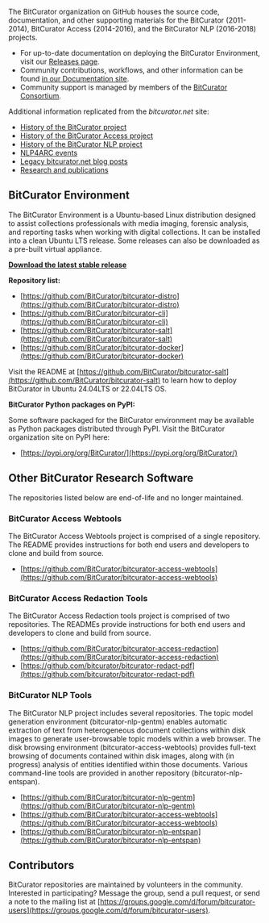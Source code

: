 The BitCurator organization on GitHub houses the source code, documentation, and other supporting materials for the BitCurator (2011-2014), BitCurator Access (2014-2016), and the BitCurator NLP (2016-2018) projects.

* For up-to-date documentation on deploying the BitCurator Environment, visit our [Releases page](https://github.com/BitCurator/bitcurator-distro/wiki/Releases).  
* Community contributions, workflows, and other information can be found [in our Documentation site](https://bitcurator.github.io/documentation/). 
* Community support is managed by members of the [BitCurator Consortium](https://www.bitcuratorconsortium.org/).

Additional information replicated from the *bitcurator.net* site:

* [History of the BitCurator project](https://bitcurator.github.io/bitcurator-project)
* [History of the BitCurator Access project](https://bitcurator.github.io/bitcurator-access-project)
* [History of the BitCurator NLP project](https://bitcurator.github.io/bitcurator-nlp-project)
* [NLP4ARC events](https://bitcurator.github.io/nlp4arc)
* [Legacy bitcurator.net blog posts](https://bitcurator.github.io/legacy-blog-posts)
* [Research and publications](https://bitcurator.github.io/research)

## BitCurator Environment

The BitCurator Environment is a Ubuntu-based Linux distribution designed to assist collections professionals with media imaging, forensic analysis, and reporting tasks when working with digital collections. It can be installed into a clean Ubuntu LTS release. Some releases can also be downloaded as a pre-built virtual appliance.

**[Download the latest stable release](https://github.com/BitCurator/bitcurator-distro/wiki/Releases)**

**Repository list:**

* [https://github.com/BitCurator/bitcurator-distro](https://github.com/BitCurator/bitcurator-distro)  
* [https://github.com/BitCurator/bitcurator-cli](https://github.com/BitCurator/bitcurator-cli)  
* [https://github.com/BitCurator/bitcurator-salt](https://github.com/BitCurator/bitcurator-salt)  
* [https://github.com/BitCurator/bitcurator-docker](https://github.com/BitCurator/bitcurator-docker)  

Visit the README at [https://github.com/BitCurator/bitcurator-salt](https://github.com/BitCurator/bitcurator-salt) to learn how to deploy BitCurator in Ubuntu 24.04LTS or 22.04LTS OS.

**BitCurator Python packages on PyPI:**

Some software packaged for the BitCurator environment may be available as Python packages distributed through PyPI. Visit the BitCurator organization site on PyPI here:

* [https://pypi.org/org/BitCurator/](https://pypi.org/org/BitCurator/)

## Other BitCurator Research Software

The repositories listed below are end-of-life and no longer maintained.

### BitCurator Access Webtools

The BitCurator Access Webtools project is comprised of a single repository. The README provides instructions for both end users and developers to clone and build from source.

* [https://github.com/BitCurator/bitcurator-access-webtools](https://github.com/BitCurator/bitcurator-access-webtools)  

### BitCurator Access Redaction Tools

The BitCurator Access Redaction tools project is comprised of two repositories. The READMEs provide instructions for both end users and developers to clone and build from source.

* [https://github.com/BitCurator/bitcurator-access-redaction](https://github.com/BitCurator/bitcurator-access-redaction)  
* [https://github.com/bitcurator/bitcurator-redact-pdf](https://github.com/bitcurator/bitcurator-redact-pdf)  

### BitCurator NLP Tools

The BitCurator NLP project includes several repositories. The topic model generation environment (bitcurator-nlp-gentm) enables automatic extraction of text from heterogeneous document collections within disk images to generate user-browsable topic models within a web browser. The disk browsing environment (bitcurator-access-webtools) provides full-text browsing of documents contained within disk images, along with (in progress) analysis of entities identified within those documents. Various command-line tools are provided in another repository (bitcurator-nlp-entspan).

* [https://github.com/BitCurator/bitcurator-nlp-gentm](https://github.com/BitCurator/bitcurator-nlp-gentm)
* [https://github.com/BitCurator/bitcurator-access-webtools](https://github.com/BitCurator/bitcurator-access-webtools)
* [https://github.com/BitCurator/bitcurator-nlp-entspan](https://github.com/BitCurator/bitcurator-nlp-entspan)

## Contributors

BitCurator repositories are maintained by volunteers in the community. Interested in participating? Message the group, send a pull request, or send a note to the mailing list at [https://groups.google.com/d/forum/bitcurator-users](https://groups.google.com/d/forum/bitcurator-users).
